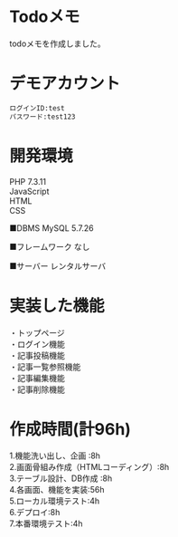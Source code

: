 # Todoメモ


todoメモを作成しました。 


# デモアカウント


```bash
ログインID:test
パスワード:test123
```


# 開発環境

PHP 7.3.11  
JavaScript  
HTML  
CSS 

■DBMS
MySQL  5.7.26 

■フレームワーク
なし

■サーバー
レンタルサーバ

# 実装した機能
・トップページ  
・ログイン機能  
・記事投稿機能  
・記事一覧参照機能  
・記事編集機能  
・記事削除機能  

# 作成時間(計96h)
1.機能洗い出し、企画 :8h  
2.画面骨組み作成（HTMLコーディング）:8h  
3.テーブル設計、DB作成 :8h  
4.各画面、機能を実装:56h  
5.ローカル環境テスト:4h  
6.デプロイ:8h  
7.本番環境テスト:4h  




